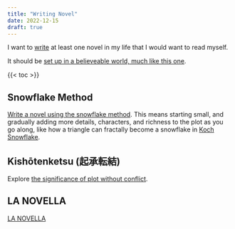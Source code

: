 ```yaml
---
title: "Writing Novel"
date: 2022-12-15
draft: true
---
```


I want to [write](/writing) at least one novel in my life that I would
want to read myself.

It should be [set up in a believeable world, much like this one](/world-building).


{{< toc >}}

## Snowflake Method

[Write a novel using the snowflake method](https://www.advancedfictionwriting.com/articles/snowflake-method/).
This means starting small,
and gradually adding more details,
characters,
and richness to the plot
as you go along,
like how a triangle can fractally become a snowflake in
[Koch Snowflake](https://en.wikipedia.org/wiki/Koch_snowflake).

## Kishōtenketsu (起承転結)

Explore [the significance of plot without conflict](http://stilleatingoranges.tumblr.com/post/25153960313/the-significance-of-plot-without-conflict).

## LA NOVELLA

[LA NOVELLA](/la-novella.md)
